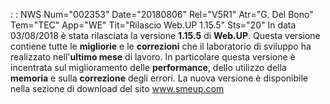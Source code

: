  :  : NWS Num="002353" Date="20180806" Rel="V5R1" Atr="G. Del Bono" Tem="TEC" App="WE" Tit="Rilascio Web.UP 1.15.5" Sts="20"
In data 03/08/2018 è stata rilasciata la versione <b>1.15.5</b> di <b>Web.UP</b>.
Questa versione contiene tutte le <b>migliorie</b> e le <b>correzioni</b> che il laboratorio di sviluppo ha realizzato nell'<b>ultimo mese</b> di lavoro.
In particolare questa versione è incentrata sul miglioramento delle <b>performance</b>, dello utilizzo della <b>memoria</b> e sulla <b>correzione</b> degli errori.
La nuova versione è disponibile nella sezione di download del sito www.smeup.com 